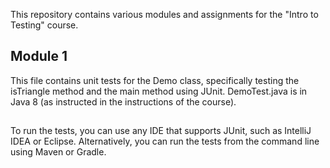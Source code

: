 This repository contains various modules and assignments for the "Intro to Testing" course. 

## Module 1
This file contains unit tests for the Demo class, specifically testing the isTriangle method and the main method using JUnit. 
DemoTest.java is in Java 8 (as instructed in the instructions of the course). 


##
To run the tests, you can use any IDE that supports JUnit, such as IntelliJ IDEA or Eclipse. Alternatively, you can run the tests from the command line using Maven or Gradle.


